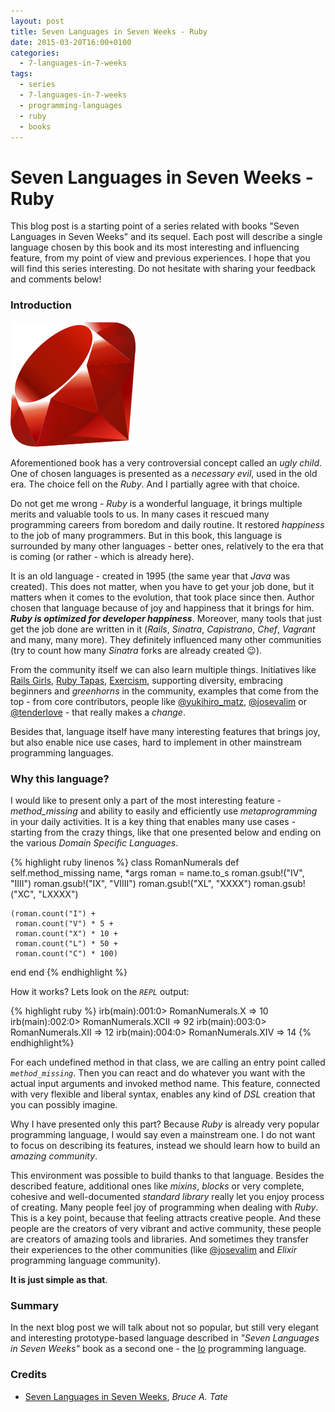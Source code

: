 ```yaml
---
layout: post
title: Seven Languages in Seven Weeks - Ruby
date: 2015-03-20T16:00+0100
categories:
  - 7-languages-in-7-weeks
tags:
  - series
  - 7-languages-in-7-weeks
  - programming-languages
  - ruby
  - books
---
```


# Seven Languages in Seven Weeks - Ruby

<quote class="disclaimer">This blog post is a starting point of a series related with books "Seven Languages in Seven Weeks" and its sequel. Each post will describe a single language chosen by this book and its most interesting and influencing feature, from my point of view and previous experiences. I hope that you will find this series interesting. Do not hesitate with sharing your feedback and comments below!</quote>

### Introduction

<img class="right ruby-logo" alt="Ruby Logo" src="/assets/RubyLogo.png" />

Aforementioned book has a very controversial concept called an *ugly child*. One of chosen languages is presented as a *necessary evil*, used in the old era. The choice fell on the *Ruby*. And I partially agree with that choice.

Do not get me wrong - *Ruby* is a wonderful language, it brings multiple merits and valuable tools to us. In many cases it rescued many programming careers from boredom and daily routine. It restored *happiness* to the job of many programmers. But in this book, this language is surrounded by many other languages - better ones, relatively to the era that is coming (or rather - which is already here).

It is an old language - created in 1995 (the same year that *Java* was created). This does not matter, when you have to get your job done, but it matters when it comes to the evolution, that took place since then. Author chosen that language because of joy and happiness that it brings for him. **<em>Ruby is optimized for developer happiness</em>**. Moreover, many tools that just get the job done are written in it (*Rails*, *Sinatra*, *Capistrano*, *Chef*, *Vagrant* and many, many more). They definitely influenced many other communities (try to count how many *Sinatra* forks are already created :wink:).

From the community itself we can also learn multiple things. Initiatives like [Rails Girls](http://railsgirls.com/), [Ruby Tapas](http://www.rubytapas.com/), [Exercism](http://exercism.io/), supporting diversity, embracing beginners and *greenhorns* in the community, examples that come from the top - from core contributors, people like [@yukihiro_matz](https://twitter.com/yukihiro_matz), [@josevalim](https://twitter.com/josevalim) or [@tenderlove](https://twitter.com/tenderlove) - that really makes a *change*.

Besides that, language itself have many interesting features that brings joy, but also enable nice use cases, hard to implement in other mainstream programming languages.

### Why this language?

I would like to present only a part of the most interesting feature - *method_missing* and ability to easily and efficiently use *metaprogramming* in your daily activities. It is a key thing that enables many use cases - starting from the crazy things, like that one presented below and ending on the various *Domain Specific Languages*.

{% highlight ruby linenos %}
class RomanNumerals
  def self.method_missing name, *args
    roman = name.to_s
    roman.gsub!("IV", "IIII")
    roman.gsub!("IX", "VIIII")
    roman.gsub!("XL", "XXXX")
    roman.gsub!("XC", "LXXXX")

    (roman.count("I") +
     roman.count("V") * 5 +
     roman.count("X") * 10 +
     roman.count("L") * 50 +
     roman.count("C") * 100)
  end
end
{% endhighlight %}

How it works? Lets look on the *`REPL`* output:

{% highlight ruby %}
irb(main):001:0> RomanNumerals.X
=> 10
irb(main):002:0> RomanNumerals.XCII
=> 92
irb(main):003:0> RomanNumerals.XII
=> 12
irb(main):004:0> RomanNumerals.XIV
=> 14
{% endhighlight%}

For each undefined method in that class, we are calling an entry point called *`method_missing`*. Then you can react and do whatever you want with the actual input arguments and invoked method name. This feature, connected with very flexible and liberal syntax, enables any kind of *DSL* creation that you can possibly imagine.

Why I have presented only this part? Because *Ruby* is already very popular programming language, I would say even a mainstream one. I do not want to focus on describing its features, instead we should learn how to build an *amazing community*.

This environment was possible to build thanks to that language. Besides the described feature, additional ones like *mixins*, *blocks* or very complete, cohesive and well-documented *standard library* really let you enjoy process of creating. Many people feel joy of programming when dealing with *Ruby*. This is a key point, because that feeling attracts creative people. And these people are the creators of very vibrant and active community, these people are creators of amazing tools and libraries. And sometimes they transfer their experiences to the other communities (like [@josevalim](https://twitter.com/josevalim) and *Elixir* programming language community).

**It is just simple as that**.

### Summary

In the next blog post we will talk about not so popular, but still very elegant and interesting prototype-based language described in *"Seven Languages in Seven Weeks"* book as a second one  - the [Io](http://iolanguage.org) programming language.

### Credits

- [Seven Languages in Seven Weeks](https://pragprog.com/book/btlang/seven-languages-in-seven-weeks), *Bruce A. Tate*
